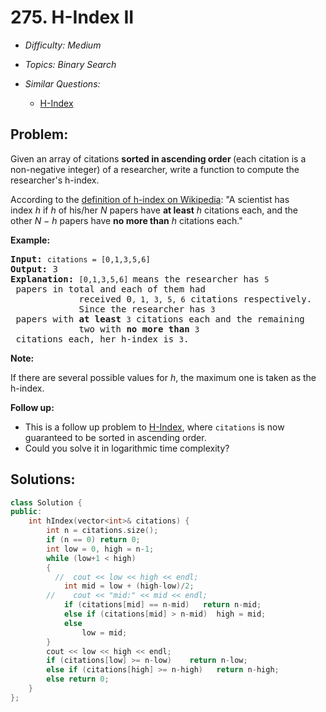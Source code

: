 # 275. H-Index II

* *Difficulty: Medium*

* *Topics: Binary Search*

* *Similar Questions:*

  * [H-Index](./tests/h-index-ii.md)

## Problem:

<p>Given an array of citations <strong>sorted&nbsp;in ascending order </strong>(each citation is a non-negative integer) of a researcher, write a function to compute the researcher&#39;s h-index.</p>

<p>According to the&nbsp;<a href="https://en.wikipedia.org/wiki/H-index" target="_blank">definition of h-index on Wikipedia</a>: &quot;A scientist has index&nbsp;<i>h</i>&nbsp;if&nbsp;<i>h</i>&nbsp;of his/her&nbsp;<i>N</i>&nbsp;papers have&nbsp;<b>at least</b>&nbsp;<i>h</i>&nbsp;citations each, and the other&nbsp;<i>N &minus; h</i>&nbsp;papers have&nbsp;<b>no more than</b>&nbsp;<i>h&nbsp;</i>citations each.&quot;</p>

<p><b>Example:</b></p>

<pre>
<b>Input:</b> <code>citations = [0,1,3,5,6]</code>
<b>Output:</b> 3 
<strong>Explanation: </strong><code>[0,1,3,5,6] </code>means the researcher has <code>5</code> papers in total and each of them had 
             received 0<code>, 1, 3, 5, 6</code> citations respectively. 
&nbsp;            Since the researcher has <code>3</code> papers with <b>at least</b> <code>3</code> citations each and the remaining 
&nbsp;            two with <b>no more than</b> <code>3</code> citations each, her h-index is <code>3</code>.</pre>

<p><strong>Note:</strong></p>

<p>If there are several possible values for&nbsp;<em>h</em>, the maximum one is taken as the h-index.</p>

<p><strong>Follow up:</strong></p>

<ul>
	<li>This is a follow up problem to&nbsp;<a href="/problems/h-index/description/">H-Index</a>, where <code>citations</code> is now guaranteed to be sorted in ascending order.</li>
	<li>Could you solve it in logarithmic time complexity?</li>
</ul>

## Solutions:

```c++
class Solution {
public:
    int hIndex(vector<int>& citations) {
        int n = citations.size();
        if (n == 0) return 0;
        int low = 0, high = n-1;
        while (low+1 < high)
        {
          //  cout << low << high << endl;
            int mid = low + (high-low)/2;
        //    cout << "mid:" << mid << endl;
            if (citations[mid] == n-mid)   return n-mid;
            else if (citations[mid] > n-mid)  high = mid;
            else 
                low = mid;
        }
        cout << low << high << endl;
        if (citations[low] >= n-low)    return n-low;
        else if (citations[high] >= n-high)   return n-high;
        else return 0;
    }
};
```
